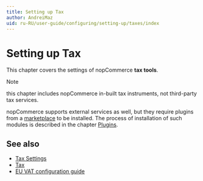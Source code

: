 ```yaml
---
title: Setting up Tax
author: AndreiMaz
uid: ru-RU/user-guide/configuring/setting-up/taxes/index
---
```

# Setting up Tax

This chapter covers the settings of nopCommerce **tax tools**.

> [!NOTE]
> this chapter includes nopCommerce in-built tax instruments, not third-party tax services.

nopCommerce supports external services as well, but they require plugins from a [marketplace](http://www.nopcommerce.com/marketplace.aspx) to be installed. The process of installation of such modules is described in the chapter [Plugins](xref:ru-RU/developer/plugins/index).

## See also

* [Tax Settings](xref:ru-RU/user-guide/configuring/setting-up/taxes/tax-settings)
* [Tax](xref:ru-RU/user-guide/configuring/setting-up/taxes/tax/index)
* [EU VAT configuration guide](xref:ru-RU/user-guide/configuring/setting-up/taxes/eu-vat)
